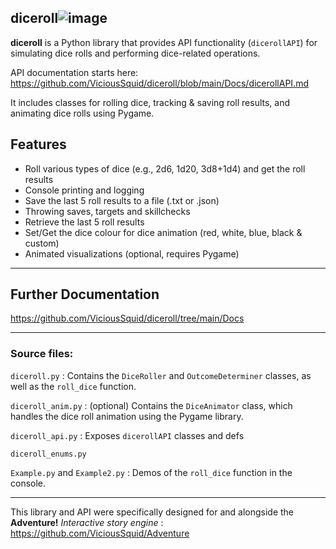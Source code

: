 ## diceroll![image](https://github.com/ViciousSquid/diceroll/assets/161540961/86d8abe9-3153-4cbc-b3d9-0c4b1b20c166)



**diceroll** is a Python library that provides API functionality (`dicerollAPI`) for simulating dice rolls and performing dice-related operations. 

API documentation starts here: https://github.com/ViciousSquid/diceroll/blob/main/Docs/dicerollAPI.md

It includes classes for rolling dice, tracking & saving roll results, and animating dice rolls using Pygame.

## Features

- Roll various types of dice (e.g., 2d6, 1d20, 3d8+1d4) and get the roll results
- Console printing and logging
- Save the last 5 roll results to a file (.txt or .json)
- Throwing saves, targets and skillchecks
- Retrieve the last 5 roll results
- Set/Get the dice colour for dice animation (red, white, blue, black & custom)
- Animated visualizations (optional, requires Pygame)
____

## Further Documentation

https://github.com/ViciousSquid/diceroll/tree/main/Docs
____
### Source files:


`diceroll.py` : Contains the `DiceRoller` and `OutcomeDeterminer` classes, as well as the `roll_dice` function.

`diceroll_anim.py` : (optional) Contains the `DiceAnimator` class, which handles the dice roll animation using the Pygame library.

`diceroll_api.py` : Exposes `dicerollAPI` classes and defs

`diceroll_enums.py` 

`Example.py` and `Example2.py` : Demos of the `roll_dice` function in the console.

____

This library and API were specifically designed for and alongside the **Adventure!** *Interactive story engine* : https://github.com/ViciousSquid/Adventure
